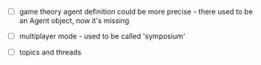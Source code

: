 
- [ ] game theory agent definition could be more precise - there used to be an Agent object, now it's missing
- [ ] multiplayer mode - used to be called 'symposium'
- [ ] topics and threads



